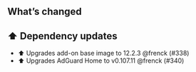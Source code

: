 ## What’s changed

## ⬆️ Dependency updates

- ⬆️ Upgrades add-on base image to 12.2.3 @frenck (#338)
- ⬆️ Upgrades AdGuard Home to v0.107.11 @frenck (#340)
